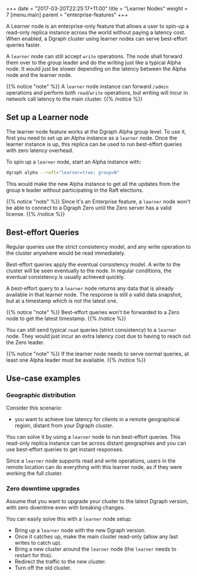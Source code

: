+++
date = "2017-03-20T22:25:17+11:00"
title = "Learner Nodes"
weight = 7
[menu.main]
    parent = "enterprise-features"
+++

A Learner node is an enterprise-only feature that allows a user to spin-up a read-only replica instance across the world without paying a latency cost. 
When enabled, a Dgraph cluster using learner nodes can serve best-effort queries faster.

A `learner` node can still accept `write` operations. The node shall forward them over to the group leader and do the writing just like a typical Alpha node. It would just be slower depending on the latency between the Alpha node and the learner node.

{{% notice "note" %}}
A `learner` node instance can forward `/admin` operations and perform both `read`/`write` operations,
but writing will incur in network call latency to the main cluster.
{{% /notice %}}


## Set up a Learner node

The learner node feature works at the Dgraph Alpha group level.
To use it, first you need to set up an Alpha instance as a `learner` node.
Once the learner instance is up, this replica can be used to run best-effort queries with zero latency overhead.

To spin up a `learner` node, start an Alpha instance with:

```sh
dgraph alpha --raft="learner=true; group=N"
```

This would make the new Alpha instance to get all the updates from the group `N` leader without participating in the Raft elections.

{{% notice "note" %}}
Since it's an Enterprise feature, a `learner` node won't be able to connect to a Dgraph Zero until the Zero server has a valid license.
{{% /notice %}}

## Best-effort Queries

Regular queries use the strict consistency model, and any write operation to the cluster anywhere would be read immediately.

Best-effort queries apply the eventual consistency model. A write to the cluster will be seen eventually to the node.
In regular conditions, the eventual consistency is usually achieved quickly.

A best-effort query to a `learner` node returns any data that is already available in that learner node.
The response is still a valid data snapshot, but at a timestamp which is not the latest one.

{{% notice "note" %}}
Best-effort queries won't be forwarded to a Zero node to get the latest timestamp.
{{% /notice %}}

You can still send typical `read` queries (strict consistency) to a `learner` node.
They would just incur an extra latency cost due to having to reach out the Zero leader.

{{% notice "note" %}}
If the learner node needs to serve normal queries, at least one Alpha leader must be available. 
{{% /notice %}}

## Use-case examples

### Geographic distribution

Consider this scenario: 
- you want to achieve low latency for clients in a remote geographical region, distant from your Dgraph cluster.

You can solve it by using a `learner` node to run best-effort queries.
This read-only replica instance can be across distant geographies and you can use best-effort queries to get instant responses.

Since a `learner` node supports read and write operations, users in the remote location can do everything with this learner node,
as if they were working the full cluster.

### Zero downtime upgrades

Assume that you want to upgrade your cluster to the latest Dgraph version, with zero downtime even with breaking changes.

You can easily solve this with a `learner` node setup:
- Bring up a `learner` node with the new Dgraph version.
- Once it catches up, make the main cluster read-only (allow any last writes to catch up).
- Bring a new cluster around the `learner` node (the `learner` needs to restart for this).
- Redirect the traffic to the new cluster.
- Turn off the old cluster.
